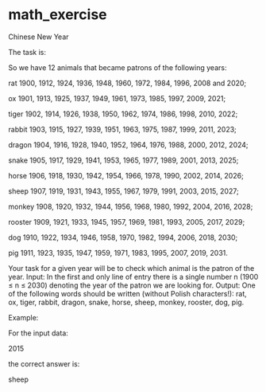 # math_exercise
Chinese New Year

The task is:

So we have 12 animals that became patrons of the following years:

rat 1900, 1912, 1924, 1936, 1948, 1960, 1972, 1984, 1996, 2008 and 2020;

ox 1901, 1913, 1925, 1937, 1949, 1961, 1973, 1985, 1997, 2009, 2021;

tiger 1902, 1914, 1926, 1938, 1950, 1962, 1974, 1986, 1998, 2010, 2022;

rabbit 1903, 1915, 1927, 1939, 1951, 1963, 1975, 1987, 1999, 2011, 2023;

dragon 1904, 1916, 1928, 1940, 1952, 1964, 1976, 1988, 2000, 2012, 2024;

snake 1905, 1917, 1929, 1941, 1953, 1965, 1977, 1989, 2001, 2013, 2025;

horse 1906, 1918, 1930, 1942, 1954, 1966, 1978, 1990, 2002, 2014, 2026;

sheep 1907, 1919, 1931, 1943, 1955, 1967, 1979, 1991, 2003, 2015, 2027;

monkey 1908, 1920, 1932, 1944, 1956, 1968, 1980, 1992, 2004, 2016, 2028;

rooster 1909, 1921, 1933, 1945, 1957, 1969, 1981, 1993, 2005, 2017, 2029;

dog 1910, 1922, 1934, 1946, 1958, 1970, 1982, 1994, 2006, 2018, 2030;

pig 1911, 1923, 1935, 1947, 1959, 1971, 1983, 1995, 2007, 2019, 2031.


Your task for a given year will be to check which animal is the patron of the year.
Input:
In the first and only line of entry there is a single number n (1900 ≤ n ≤ 2030) denoting the year of the patron we are looking for.
Output:
One of the following words should be written (without Polish characters!): rat, ox, tiger, rabbit, dragon, snake, horse, sheep, monkey, rooster, dog, pig.

Example:

For the input data:

2015

the correct answer is:

sheep
